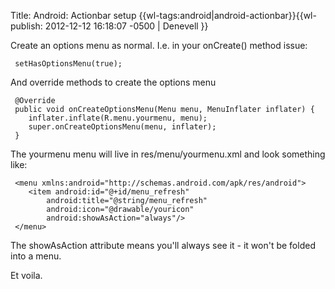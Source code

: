 Title: Android: Actionbar setup
{{wl-tags:android|android-actionbar}}{{wl-publish: 2012-12-12 16:18:07 -0500 | Denevell }}

Create an options menu as normal. I.e. in your onCreate() method issue:

     setHasOptionsMenu(true);

And override methods to create the options menu

     @Override
     public void onCreateOptionsMenu(Menu menu, MenuInflater inflater) {
        inflater.inflate(R.menu.yourmenu, menu);
        super.onCreateOptionsMenu(menu, inflater);
     }

The yourmenu menu will live in res/menu/yourmenu.xml and look something like:

     <menu xmlns:android="http://schemas.android.com/apk/res/android">
        <item android:id="@+id/menu_refresh"
            android:title="@string/menu_refresh"
            android:icon="@drawable/youricon"
            android:showAsAction="always"/>
     </menu>

The showAsAction attribute means you'll always see it - it won't be folded into a menu.

Et voila.
